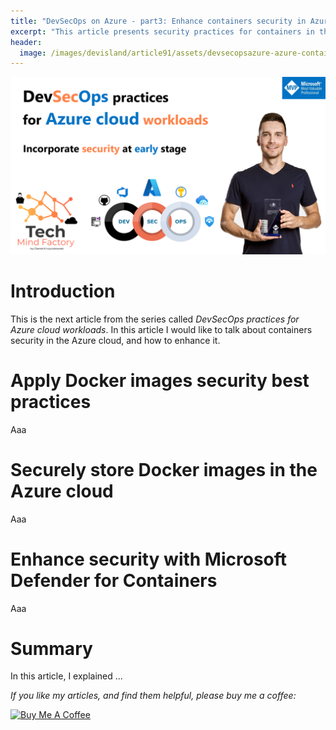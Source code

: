 ```yaml
---
title: "DevSecOps on Azure - part3: Enhance containers security in Azure cloud"
excerpt: "This article presents security practices for containers in the Azure cloud"
header:
  image: /images/devisland/article91/assets/devsecopsazure-azure-containers-sec01.png
---
```


<p align="center">
<img src="/images/devisland/article91/assets/devsecopsazure-azure-containers-sec01.png?raw=true" alt="DevSecOps on Azure - part3"/>
</p>

# Introduction

This is the next article from the series called *DevSecOps practices for Azure cloud workloads*. In this article I would like to talk about containers security in the Azure cloud, and how to enhance it.

# Apply Docker images security best practices

Aaa

# Securely store Docker images in the Azure cloud

Aaa

# Enhance security with Microsoft Defender for Containers

Aaa

# Summary

In this article, I explained ...


*If you like my articles, and find them helpful, please buy me a coffee:*

<a href="https://www.buymeacoffee.com/techmindfactory" target="_blank"><img src="https://cdn.buymeacoffee.com/buttons/v2/arial-red.png" alt="Buy Me A Coffee" style="height: 60px !important;width: 217px !important;" ></a>
